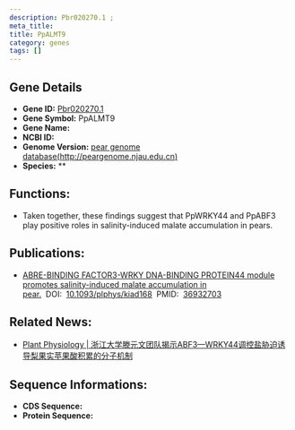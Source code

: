 ```yaml
---
description: Pbr020270.1 ; 
meta_title:
title: PpALMT9
category: genes
tags: []
---
```


## Gene Details
- **Gene ID:**	[Pbr020270.1](Pbr020270.1)
- **Gene Symbol:** PpALMT9
- **Gene Name:** 
- **NCBI ID:** [](https://www.ncbi.nlm.nih.gov/gene/?term=)
- **Genome Version:** [pear genome database(http://peargenome.njau.edu.cn)]()
- **Species:** **

## Functions:
   - Taken together, these findings suggest that PpWRKY44 and PpABF3 play positive roles in salinity-induced malate accumulation in pears.

## Publications:
   - [ABRE-BINDING FACTOR3-WRKY DNA-BINDING PROTEIN44 module promotes salinity-induced malate accumulation in pear.]( https://academic.oup.com/plphys/article/192/3/1982/7080284?login=true)&nbsp;&nbsp;DOI:&nbsp;&nbsp;[10.1093/plphys/kiad168](https://academic.oup.com/plphys/article/192/3/1982/7080284?login=true)&nbsp;&nbsp;PMID:&nbsp;&nbsp;[36932703](https://pubmed.ncbi.nlm.nih.gov/36932703/)

## Related News:
   - [Plant Physiology | 浙江大学滕元文团队揭示ABF3—WRKY44调控盐胁迫诱导梨果实苹果酸积累的分子机制](https://mp.weixin.qq.com/s/mUmzYY9te-eT-B2pLliAIA)

## Sequence Informations:
- **CDS Sequence:**
- **Protein Sequence:**
